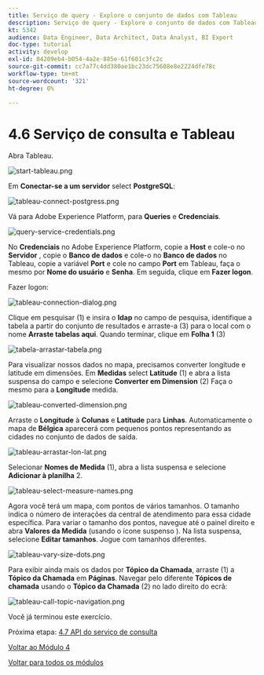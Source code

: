 ```yaml
---
title: Serviço de query - Explore o conjunto de dados com Tableau
description: Serviço de query - Explore o conjunto de dados com Tableau
kt: 5342
audience: Data Engineer, Data Architect, Data Analyst, BI Expert
doc-type: tutorial
activity: develop
exl-id: 04209eb4-b054-4a2e-885e-61f601c3fc2c
source-git-commit: cc7a77c4dd380ae1bc23dc75608e8e2224dfe78c
workflow-type: tm+mt
source-wordcount: '321'
ht-degree: 0%

---
```


# 4.6 Serviço de consulta e Tableau

Abra Tableau.

![start-tableau.png](./images/start-tableau.png)

Em **Conectar-se a um servidor** select **PostgreSQL**:

![tableau-connect-postgress.png](./images/tableau-connect-postgress.png)

Vá para Adobe Experience Platform, para **Queries** e **Credenciais**.

![query-service-credentials.png](./images/query-service-credentials.png)

No **Credenciais** no Adobe Experience Platform, copie a **Host** e cole-o no **Servidor** , copie o **Banco de dados** e cole-o no **Banco de dados** no Tableau, copie a variável **Port** e cole no campo **Port** em Tableau, faça o mesmo por **Nome do usuário** e **Senha**. Em seguida, clique em **Fazer logon**.

Fazer logon:

![tableau-connection-dialog.png](./images/tableau-connection-dialog.png)

Clique em pesquisar (1) e insira o **ldap** no campo de pesquisa, identifique a tabela a partir do conjunto de resultados e arraste-a (3) para o local com o nome **Arraste tabelas aqui**. Quando terminar, clique em **Folha 1** (3)

![tabela-arrastar-tabela.png](./images/tableau-drag-table.png)

Para visualizar nossos dados no mapa, precisamos converter longitude e latitude em dimensões. Em **Medidas** select **Latitude** (1) e abra a lista suspensa do campo e selecione **Converter em Dimension** (2) Faça o mesmo para a **Longitude** medida.

![tableau-converted-dimension.png](./images/tableau-convert-dimension.png)

Arraste o **Longitude** à **Colunas** e **Latitude** para **Linhas**. Automaticamente o mapa de **Bélgica** aparecerá com pequenos pontos representando as cidades no conjunto de dados de saída.

![tableau-arrastar-lon-lat.png](./images/tableau-drag-lon-lat.png)

Selecionar **Nomes de Medida** (1), abra a lista suspensa e selecione **Adicionar à planilha** 2.

![tableau-select-measure-names.png](./images/tableau-select-measure-names.png)

Agora você terá um mapa, com pontos de vários tamanhos. O tamanho indica o número de interações da central de atendimento para essa cidade específica. Para variar o tamanho dos pontos, navegue até o painel direito e abra **Valores da Medida** (usando o ícone suspenso ). Na lista suspensa, selecione **Editar tamanhos**. Jogue com tamanhos diferentes.

![tableau-vary-size-dots.png](./images/tableau-vary-size-dots.png)

Para exibir ainda mais os dados por **Tópico da Chamada**, arraste (1) a **Tópico da Chamada** em **Páginas**. Navegar pelo diferente **Tópicos de chamada** usando o **Tópico da Chamada** (2) no lado direito do ecrã:

![tableau-call-topic-navigation.png](./images/tableau-call-topic-navigation.png)

Você já terminou este exercício.

Próxima etapa: [4.7 API do serviço de consulta](./ex7.md)

[Voltar ao Módulo 4](./query-service.md)

[Voltar para todos os módulos](../../overview.md)
